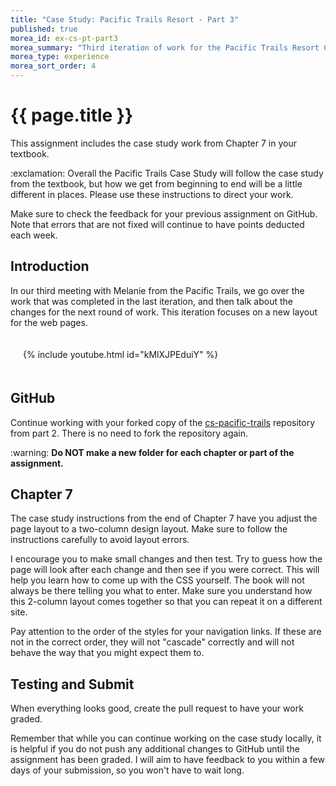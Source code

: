 ```yaml
---
title: "Case Study: Pacific Trails Resort - Part 3"
published: true
morea_id: ex-cs-pt-part3
morea_summary: "Third iteration of work for the Pacific Trails Resort Case Study. This work utilizes the material learned in Modules 1-6."
morea_type: experience
morea_sort_order: 4
---
```


# {{ page.title }}
This assignment includes the case study work from Chapter 7 in your textbook.  

<div class="alert alert-danger" role="alert">
  :exclamation: Overall the Pacific Trails Case Study will follow the case study from the textbook, but how we get from beginning to end will be a little different in places. Please use these instructions to direct your work.
</div>

Make sure to check the feedback for your previous assignment on GitHub. Note that errors that are not fixed will continue to have points deducted each week.

## Introduction
In our third meeting with Melanie from the Pacific Trails, we go over the work that was completed in the last iteration, and then talk about the changes for the next round of work.  This iteration focuses on a new layout for the web pages.

<div style="padding:20px">
<div class="row">
<div class="col-xs-12 col-md-8 col-md-push-2">
  {%  include youtube.html  id="kMlXJPEduiY" %}
</div>
</div>
</div>

## GitHub
Continue working with your forked copy of the [cs-pacific-trails](https://github.com/htc-ccis1301/cs-pacific-trails) repository from part 2. There is no need to fork the repository again.

<div class="alert alert-warning" role="alert">
:warning: <strong>Do NOT make a new folder for each chapter or part of the assignment.</strong>
</div>


## Chapter 7
The case study instructions from the end of Chapter 7 have you adjust the page layout to a two-column design layout. Make sure to follow the instructions carefully to avoid layout errors.

I encourage you to make small changes and then test. Try to guess how the page will look after each change and then see if you were correct. This will help you learn how to come up with the CSS yourself. The book will not always be there telling you what to enter. Make sure you understand how this 2-column layout comes together so that you can repeat it on a different site.

Pay attention to the order of the styles for your navigation links. If these are not in the correct order, they will not "cascade" correctly and will not behave the way that you might expect them to.


## Testing and Submit
When everything looks good, create the pull request to have your work graded.

Remember that while you can continue working on the case study locally, it is helpful if you do not push any additional changes to GitHub until the assignment has been graded. I will aim to have feedback to you within a few days of your submission, so you won't have to wait long.
